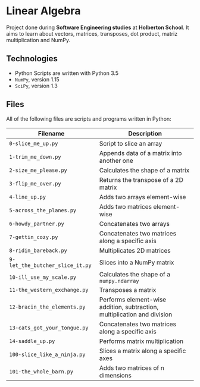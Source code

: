 # Linear Algebra

Project done during **Software Engineering studies** at **Holberton School**. It aims to learn about vectors, matrices, transposes, dot product, matriz multiplication and NumPy.

## Technologies
* Python Scripts are written with Python 3.5
* `NumPy`, version 1.15
* `SciPy`, version 1.3

## Files
All of the following files are scripts and programs written in Python:

| Filename | Description |
| -------- | ----------- |
| `0-slice_me_up.py` | Script to slice an array |
| `1-trim_me_down.py` | Appends data of a matrix into another one |
| `2-size_me_please.py` | Calculates the shape of a matrix |
| `3-flip_me_over.py` | Returns the transpose of a 2D matrix |
| `4-line_up.py` | Adds two arrays element-wise |
| `5-across_the_planes.py` | Adds two matrices element-wise |
| `6-howdy_partner.py` | Concatenates two arrays |
| `7-gettin_cozy.py` | Concatenates two matrices along a specific axis |
| `8-ridin_bareback.py` | Multiplicates 2D matrices |
| `9-let_the_butcher_slice_it.py` | Slices into a NumPy matrix |
| `10-ill_use_my_scale.py` | Calculates the shape of a `numpy.ndarray` |
| `11-the_western_exchange.py` | Transposes a matrix |
| `12-bracin_the_elements.py` | Performs element-wise addition, subtraction, multiplication and division |
| `13-cats_got_your_tongue.py` | Concatenates two matrices along a specific axis |
| `14-saddle_up.py` | Performs matrix multiplication |
| `100-slice_like_a_ninja.py` | Slices a matrix along a specific axes |
| `101-the_whole_barn.py` | Adds two matrices of n dimensions |
